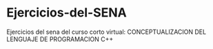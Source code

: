 # Ejercicios-del-SENA
Ejercicios del sena del curso corto virtual: CONCEPTUALIZACION DEL LENGUAJE DE PROGRAMACION C++
